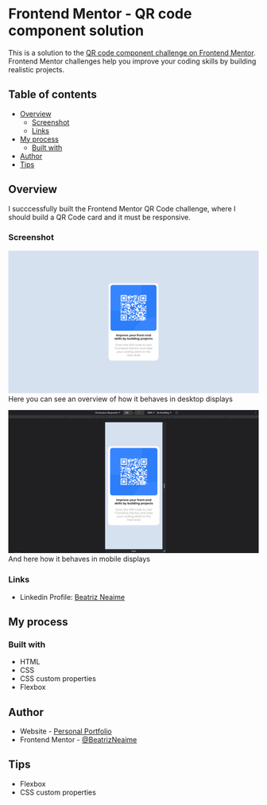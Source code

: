 # Frontend Mentor - QR code component solution

This is a solution to the [QR code component challenge on Frontend Mentor](https://www.frontendmentor.io/challenges/qr-code-component-iux_sIO_H). Frontend Mentor challenges help you improve your coding skills by building realistic projects.

## Table of contents

- [Overview](#overview)
  - [Screenshot](#screenshot)
  - [Links](#links)
- [My process](#my-process)
  - [Built with](#built-with)
- [Author](#author)
- [Tips](#tips)

## Overview

I succcessfully built the Frontend Mentor QR Code challenge, where I should build a QR Code card and it must be responsive.

### Screenshot

![](./images/screenshot.png)
Here you can see an overview of how it behaves in desktop displays

![](./images/mobile-screenshot.png)
And here how it behaves in mobile displays

### Links

- Linkedin Profile: [Beatriz Neaime](https://www.linkedin.com/in/beatriz-neaime-1564b51b1/)

## My process

### Built with

- HTML
- CSS
- CSS custom properties
- Flexbox

## Author

- Website - [Personal Portfolio](beatrizneaime.vercel.app)
- Frontend Mentor - [@BeatrizNeaime](https://www.frontendmentor.io/profile/BeatrizNeaime)

## Tips

- Flexbox
- CSS custom properties

